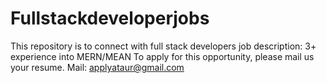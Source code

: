 # Fullstackdeveloperjobs
This repository is to connect with full stack developers
job description: 3+ experience into MERN/MEAN
To apply for this opportunity, please mail us your resume.
Mail: applyataur@gmail.com
